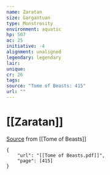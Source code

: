 ```yaml
---
name: Zaratan
size: Gargantuan
type: Monstrosity
environment: aquatic
hp: 507
ac: 25
initiative: -4
alignment: unaligned
legendary: legendary
lair: 
unique: 
cr: 26
tags: 
source: "Tome of Beasts: 415"
url: ""
---
```

# [[Zaratan]]

[Source](zotero://open-pdf/library/items/ULEQWHJM?page=415) from [[Tome of Beasts]]

```pdf
{
	"url": "[[Tome of Beasts.pdf]]",
	"page": [415]
}
```

